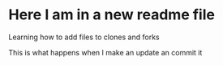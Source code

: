 Here I am in a new readme file
=========


Learning how to add files to clones and forks

This is what happens when I make an update an commit it 

